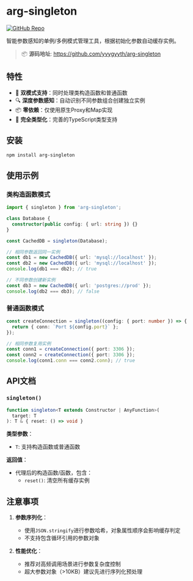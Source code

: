 # arg-singleton

[![GitHub Repo](https://img.shields.io/badge/GitHub-Repository-blue?style=flat-square&logo=github)](https://github.com/yvygyyth/arg-singleton)

智能参数感知的单例/多例模式管理工具，根据初始化参数自动缓存实例。

> 📦 ​**源码地址**: https://github.com/yvygyyth/arg-singleton

## 特性
- 🧩 **双模式支持**：同时处理类构造函数和普通函数
- 🔍 **深度参数感知**：自动识别不同参数组合创建独立实例
- 📦 **零依赖**：仅使用原生Proxy和Map实现
- 🦾 **完全类型化**：完善的TypeScript类型支持

## 安装
```bash
npm install arg-singleton
```

## 使用示例
### 类构造函数模式
```ts
import { singleton } from 'arg-singleton';

class Database {
  constructor(public config: { url: string }) {}
}

const CachedDB = singleton(Database);

// 相同参数返回同一实例
const db1 = new CachedDB({ url: 'mysql://localhost' });
const db2 = new CachedDB({ url: 'mysql://localhost' });
console.log(db1 === db2); // true

// 不同参数创建新实例
const db3 = new CachedDB({ url: 'postgres://prod' });
console.log(db2 === db3); // false
```

### 普通函数模式
```ts
const createConnection = singleton((config: { port: number }) => {
  return { conn: `Port ${config.port}` };
});

// 相同参数复用实例
const conn1 = createConnection({ port: 3306 });
const conn2 = createConnection({ port: 3306 });
console.log(conn1.conn === conn2.conn); // true
```

## API文档
### `singleton()`
```ts
function singleton<T extends Constructor | AnyFunction>(
  target: T
): T & { reset: () => void }
```

**类型参数**：
- `T`: 支持构造函数或普通函数

**返回值**：
- 代理后的构造函数/函数，包含：
  - `reset()`: 清空所有缓存实例

## 注意事项
1. **参数序列化**：
   - 使用`JSON.stringify`进行参数哈希，对象属性顺序会影响缓存判定
   - 不支持包含循环引用的参数对象

2. **性能优化**：
   - 推荐对高频调用场景进行参数复杂度控制
   - 超大参数对象（>10KB）建议先进行序列化预处理
